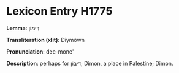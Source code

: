 # Lexicon Entry H1775

**Lemma**: דִּימוֹן

**Transliteration (xlit)**: Dîymôwn

**Pronunciation**: dee-mone'

**Description**:
perhaps for דִּיבוֹן; Dimon, a place in Palestine; Dimon.
